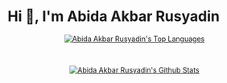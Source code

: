 # Hi 👋, I'm Abida Akbar Rusyadin

<p align="center">
        <a href="https://github.com/abidaakbar">
                <img alt="Abida Akbar Rusyadin's Top Languages" src="https://github-readme-stats.vercel.app/api/top-langs/?username=abidaakbar&langs_count=10&count_private=true&layout=compact&theme=github-dark-blue&hide_border=true&bg_color=000000" />
        </a>
</p>
<br/>
<p align="center">
        <a href="https://github.com/abidaakbar">
                <img alt="Abida Akbar Rusyadin's Github Stats" src="https://github-readme-stats.vercel.app/api?username=abidaakbar&show_icons=true&count_private=true&title_color=1f6fea&text_color=ffffff&icon_color=58a5fe&hide_border=true&bg_color=000000" />
        </a>
</p>

